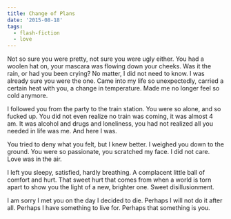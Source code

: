 ```yaml
---
title: Change of Plans
date: '2015-08-18'
tags:
  - flash-fiction
  - love
---
```


Not so sure you were pretty, not sure you were ugly either. You had a woolen hat
on, your mascara was flowing down your cheeks. Was it the rain, or had you been
crying? No matter, I did not need to know. I was already sure you were the one.
Came into my life so unexpectedly, carried a certain heat with you, a change in
temperature. Made me no longer feel so cold anymore.

<!-- truncate -->

I followed you from the party to the train station. You were so alone, and so
fucked up. You did not even realize no train was coming, it was almost 4 am. It
was alcohol and drugs and loneliness, you had not realized all you needed in
life was me. And here I was.

You tried to deny what you felt, but I knew better. I weighed you down to the
ground. You were so passionate, you scratched my face. I did not care. Love was
in the air.

I left you sleepy, satisfied, hardly breathing. A complacent little ball of
comfort and hurt. That sweet hurt that comes from when a world is torn apart to
show you the light of a new, brighter one. Sweet disillusionment.

I am sorry I met you on the day I decided to die. Perhaps I will not do it after
all. Perhaps I have something to live for. Perhaps that something is you.
